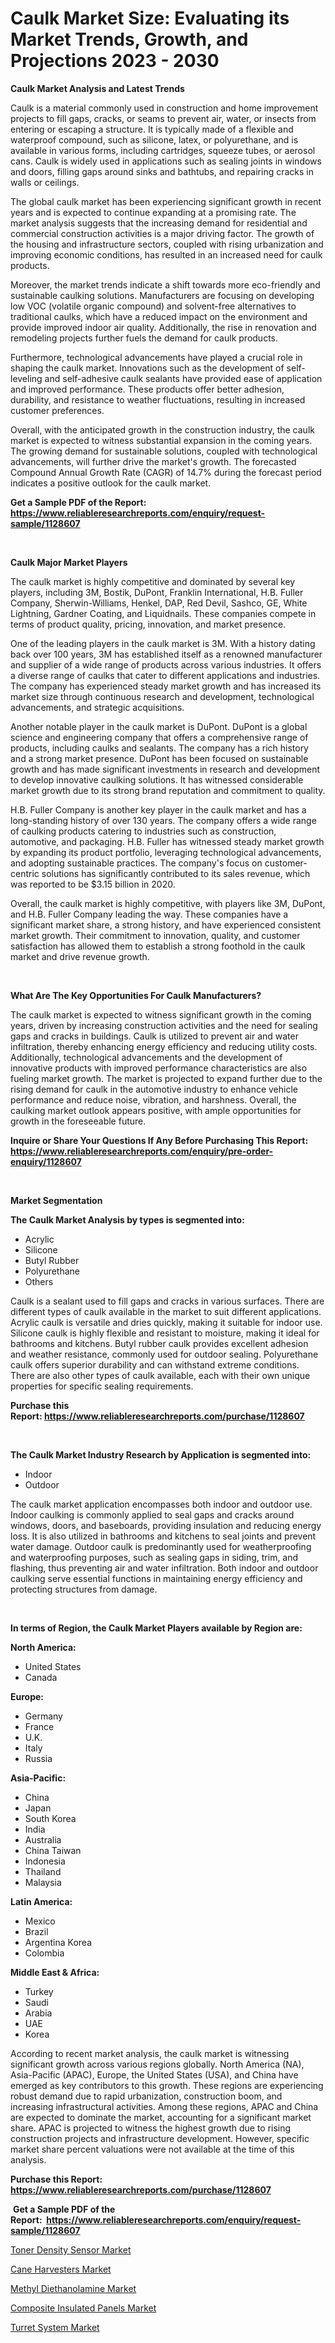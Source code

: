<p><h1>Caulk Market Size: Evaluating its Market Trends, Growth, and Projections 2023 - 2030</h1></p><p><strong>Caulk Market Analysis and Latest Trends</strong></p>
<p><p>Caulk is a material commonly used in construction and home improvement projects to fill gaps, cracks, or seams to prevent air, water, or insects from entering or escaping a structure. It is typically made of a flexible and waterproof compound, such as silicone, latex, or polyurethane, and is available in various forms, including cartridges, squeeze tubes, or aerosol cans. Caulk is widely used in applications such as sealing joints in windows and doors, filling gaps around sinks and bathtubs, and repairing cracks in walls or ceilings.</p><p>The global caulk market has been experiencing significant growth in recent years and is expected to continue expanding at a promising rate. The market analysis suggests that the increasing demand for residential and commercial construction activities is a major driving factor. The growth of the housing and infrastructure sectors, coupled with rising urbanization and improving economic conditions, has resulted in an increased need for caulk products.</p><p>Moreover, the market trends indicate a shift towards more eco-friendly and sustainable caulking solutions. Manufacturers are focusing on developing low VOC (volatile organic compound) and solvent-free alternatives to traditional caulks, which have a reduced impact on the environment and provide improved indoor air quality. Additionally, the rise in renovation and remodeling projects further fuels the demand for caulk products.</p><p>Furthermore, technological advancements have played a crucial role in shaping the caulk market. Innovations such as the development of self-leveling and self-adhesive caulk sealants have provided ease of application and improved performance. These products offer better adhesion, durability, and resistance to weather fluctuations, resulting in increased customer preferences.</p><p>Overall, with the anticipated growth in the construction industry, the caulk market is expected to witness substantial expansion in the coming years. The growing demand for sustainable solutions, coupled with technological advancements, will further drive the market's growth. The forecasted Compound Annual Growth Rate (CAGR) of 14.7% during the forecast period indicates a positive outlook for the caulk market.</p></p>
<p><strong>Get a Sample PDF of the Report:&nbsp; <a href="https://www.reliableresearchreports.com/enquiry/request-sample/1128607">https://www.reliableresearchreports.com/enquiry/request-sample/1128607</a></strong></p>
<p>&nbsp;</p>
<p><strong>Caulk Major Market Players</strong></p>
<p><p>The caulk market is highly competitive and dominated by several key players, including 3M, Bostik, DuPont, Franklin International, H.B. Fuller Company, Sherwin-Williams, Henkel, DAP, Red Devil, Sashco, GE, White Lightning, Gardner Coating, and Liquidnails. These companies compete in terms of product quality, pricing, innovation, and market presence.</p><p>One of the leading players in the caulk market is 3M. With a history dating back over 100 years, 3M has established itself as a renowned manufacturer and supplier of a wide range of products across various industries. It offers a diverse range of caulks that cater to different applications and industries. The company has experienced steady market growth and has increased its market size through continuous research and development, technological advancements, and strategic acquisitions.</p><p>Another notable player in the caulk market is DuPont. DuPont is a global science and engineering company that offers a comprehensive range of products, including caulks and sealants. The company has a rich history and a strong market presence. DuPont has been focused on sustainable growth and has made significant investments in research and development to develop innovative caulking solutions. It has witnessed considerable market growth due to its strong brand reputation and commitment to quality.</p><p>H.B. Fuller Company is another key player in the caulk market and has a long-standing history of over 130 years. The company offers a wide range of caulking products catering to industries such as construction, automotive, and packaging. H.B. Fuller has witnessed steady market growth by expanding its product portfolio, leveraging technological advancements, and adopting sustainable practices. The company's focus on customer-centric solutions has significantly contributed to its sales revenue, which was reported to be $3.15 billion in 2020.</p><p>Overall, the caulk market is highly competitive, with players like 3M, DuPont, and H.B. Fuller Company leading the way. These companies have a significant market share, a strong history, and have experienced consistent market growth. Their commitment to innovation, quality, and customer satisfaction has allowed them to establish a strong foothold in the caulk market and drive revenue growth.</p></p>
<p>&nbsp;</p>
<p><strong>What Are The Key Opportunities For Caulk Manufacturers?</strong></p>
<p><p>The caulk market is expected to witness significant growth in the coming years, driven by increasing construction activities and the need for sealing gaps and cracks in buildings. Caulk is utilized to prevent air and water infiltration, thereby enhancing energy efficiency and reducing utility costs. Additionally, technological advancements and the development of innovative products with improved performance characteristics are also fueling market growth. The market is projected to expand further due to the rising demand for caulk in the automotive industry to enhance vehicle performance and reduce noise, vibration, and harshness. Overall, the caulking market outlook appears positive, with ample opportunities for growth in the foreseeable future.</p></p>
<p><strong>Inquire or Share Your Questions If Any Before Purchasing This Report: <a href="https://www.reliableresearchreports.com/enquiry/pre-order-enquiry/1128607">https://www.reliableresearchreports.com/enquiry/pre-order-enquiry/1128607</a></strong></p>
<p>&nbsp;</p>
<p><strong>Market Segmentation</strong></p>
<p><strong>The Caulk Market Analysis by types is segmented into:</strong></p>
<p><ul><li>Acrylic</li><li>Silicone</li><li>Butyl Rubber</li><li>Polyurethane</li><li>Others</li></ul></p>
<p><p>Caulk is a sealant used to fill gaps and cracks in various surfaces. There are different types of caulk available in the market to suit different applications. Acrylic caulk is versatile and dries quickly, making it suitable for indoor use. Silicone caulk is highly flexible and resistant to moisture, making it ideal for bathrooms and kitchens. Butyl rubber caulk provides excellent adhesion and weather resistance, commonly used for outdoor sealing. Polyurethane caulk offers superior durability and can withstand extreme conditions. There are also other types of caulk available, each with their own unique properties for specific sealing requirements.</p></p>
<p><strong>Purchase this Report:&nbsp;<a href="https://www.reliableresearchreports.com/purchase/1128607">https://www.reliableresearchreports.com/purchase/1128607</a></strong></p>
<p>&nbsp;</p>
<p><strong>The Caulk Market Industry Research by Application is segmented into:</strong></p>
<p><ul><li>Indoor</li><li>Outdoor</li></ul></p>
<p><p>The caulk market application encompasses both indoor and outdoor use. Indoor caulking is commonly applied to seal gaps and cracks around windows, doors, and baseboards, providing insulation and reducing energy loss. It is also utilized in bathrooms and kitchens to seal joints and prevent water damage. Outdoor caulk is predominantly used for weatherproofing and waterproofing purposes, such as sealing gaps in siding, trim, and flashing, thus preventing air and water infiltration. Both indoor and outdoor caulking serve essential functions in maintaining energy efficiency and protecting structures from damage.</p></p>
<p>&nbsp;</p>
<p><strong>In terms of Region, the Caulk Market Players available by Region are:</strong></p>
<p>
    <p> <strong> North America: </strong>
        <ul>
            <li>United States</li>
            <li>Canada</li>
        </ul>
        </p> 
    <p> <strong> Europe: </strong>
        <ul>
            <li>Germany</li>
            <li>France</li>
            <li>U.K.</li>
            <li>Italy</li>
            <li>Russia</li>
        </ul>
        </p> 
    <p> <strong> Asia-Pacific: </strong>
        <ul>
            <li>China</li>
            <li>Japan</li>
            <li>South Korea</li>
            <li>India</li>
            <li>Australia</li>
            <li>China Taiwan</li>
            <li>Indonesia</li>
            <li>Thailand</li>
            <li>Malaysia</li>
        </ul>
        </p> 
    <p> <strong> Latin America: </strong>
        <ul>
            <li>Mexico</li>
            <li>Brazil</li>
            <li>Argentina Korea</li>
            <li>Colombia</li>
        </ul>
        </p> 
    <p> <strong> Middle East & Africa: </strong>
        <ul>
            <li>Turkey</li>
            <li>Saudi</li>
            <li>Arabia</li>
            <li>UAE</li>
            <li>Korea</li>
        </ul>
    </p>
    </p>
<p><p>According to recent market analysis, the caulk market is witnessing significant growth across various regions globally. North America (NA), Asia-Pacific (APAC), Europe, the United States (USA), and China have emerged as key contributors to this growth. These regions are experiencing robust demand due to rapid urbanization, construction boom, and increasing infrastructural activities. Among these regions, APAC and China are expected to dominate the market, accounting for a significant market share. APAC is projected to witness the highest growth due to rising construction projects and infrastructure development. However, specific market share percent valuations were not available at the time of this analysis.</p></p>
<p><strong>Purchase this Report: <a href="https://www.reliableresearchreports.com/purchase/1128607">https://www.reliableresearchreports.com/purchase/1128607</a></strong></p>
<p>&nbsp;<strong>Get a Sample PDF of the Report:&nbsp;&nbsp;<a href="https://www.reliableresearchreports.com/enquiry/request-sample/1128607">https://www.reliableresearchreports.com/enquiry/request-sample/1128607</a></strong></p>
<p><strong></strong></p>
<p><p><a href="https://medium.com/@malliekozey2023/toner-density-sensor-market-insight-market-trends-growth-forecasted-from-2023-to-2030-a98e00d3813e">Toner Density Sensor Market</a></p><p><a href="https://medium.com/@jackyhammes/cane-harvesters-market-trends-and-market-analysis-forecasted-for-period-2023-2030-05742fd8929f">Cane Harvesters Market</a></p><p><a href="https://github.com/abdelrhmankishk22/Market-Research-Report-List-1/blob/main/methyl-diethanolamine-market.md">Methyl Diethanolamine Market</a></p><p><a href="https://github.com/mahnoor2003/Market-Research-Report-List-1/blob/main/composite-insulated-panels-market.md">Composite Insulated Panels Market</a></p><p><a href="https://medium.com/@coltruecker/turret-system-market-trends-and-market-analysis-forecasted-for-period-2023-2030-7c27d02aed91">Turret System Market</a></p></p>